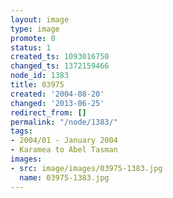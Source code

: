 ```yaml
---
layout: image
type: image
promote: 0
status: 1
created_ts: 1093016750
changed_ts: 1372159466
node_id: 1383
title: 03975
created: '2004-08-20'
changed: '2013-06-25'
redirect_from: []
permalink: "/node/1383/"
tags:
- 2004/01 - January 2004
- Karamea to Abel Tasman
images:
- src: image/images/03975-1383.jpg
  name: 03975-1383.jpg
---
```


